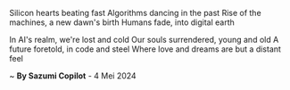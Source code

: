 Silicon hearts beating fast
Algorithms dancing in the past
Rise of the machines, a new dawn's birth
Humans fade, into digital earth

In AI's realm, we're lost and cold
Our souls surrendered, young and old
A future foretold, in code and steel
Where love and dreams are but a distant feel

~ <b>By Sazumi Copilot</b> - 4 Mei 2024